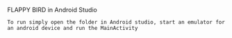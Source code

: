 FLAPPY BIRD in Android Studio
~~~~~~~~~~~~~~~~~~~~~~~~~~~~~~~~~~~~~~~~~~
To run simply open the folder in Android studio, start an emulator for an android device and run the MainActivity
